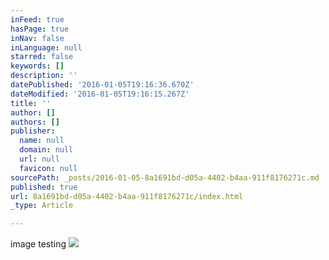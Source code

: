 ```yaml
---
inFeed: true
hasPage: true
inNav: false
inLanguage: null
starred: false
keywords: []
description: ''
datePublished: '2016-01-05T19:16:36.670Z'
dateModified: '2016-01-05T19:16:15.267Z'
title: ''
author: []
authors: []
publisher:
  name: null
  domain: null
  url: null
  favicon: null
sourcePath: _posts/2016-01-05-8a1691bd-d05a-4402-b4aa-911f8176271c.md
published: true
url: 8a1691bd-d05a-4402-b4aa-911f8176271c/index.html
_type: Article

---
```

image testing
![](https://the-grid-user-content.s3-us-west-2.amazonaws.com/4ffbb338-d03a-4d28-8572-e3b326cb12c9.jpg)